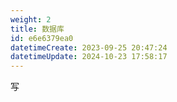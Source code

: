 ```yaml
---
weight: 2
title: 数据库
id: e6e6379ea0
datetimeCreate: 2023-09-25 20:47:24
datetimeUpdate: 2024-10-23 17:58:17
---
```

写



